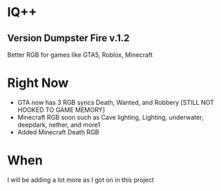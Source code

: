 # IQ++ 
## Version Dumpster Fire v.1.2 
Better RGB for games like GTA5, Roblox, Minecraft

# Right Now
- GTA now has 3 RGB syncs Death, Wanted, and Robbery [STILL NOT HOOKED TO GAME MEMORY]
- Minecraft RGB soon such as Cave lighting, Lighting, underwater, deepdark, nether, and more1
- Added Minecraft Death RGB
# When
I will be adding a lot more as I got on in this project
